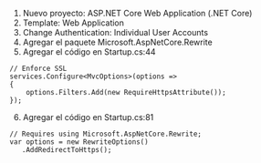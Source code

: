 1. Nuevo proyecto: ASP.NET Core Web Application (.NET Core)
2. Template: Web Application
3. Change Authentication: Individual User Accounts
4. Agregar el paquete Microsoft.AspNetCore.Rewrite
5. Agregar el código en Startup.cs:44 

```
// Enforce SSL
services.Configure<MvcOptions>(options =>
{
	options.Filters.Add(new RequireHttpsAttribute());
});
```

6. Agregar el código en Startup.cs:81 

```
// Requires using Microsoft.AspNetCore.Rewrite;
var options = new RewriteOptions()
   .AddRedirectToHttps();
```